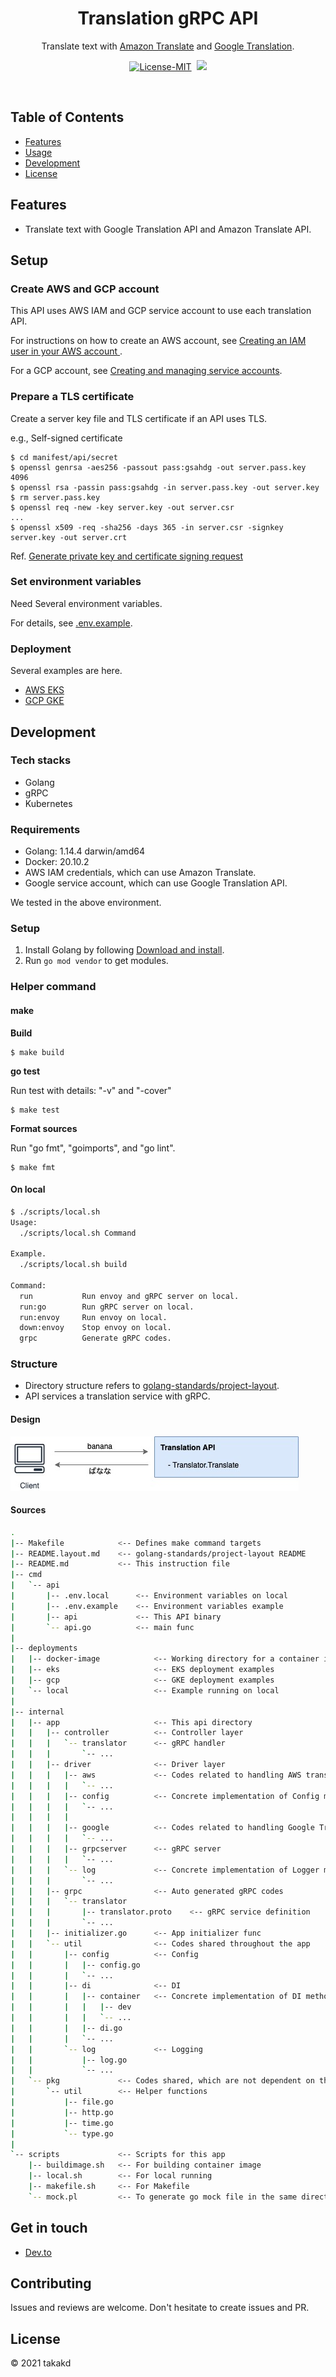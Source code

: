 <h1 align="center">Translation gRPC API</h1>

<p align="center">Translate text with <a href="https://aws.amazon.com/jp/translate/" alt="Amazon Translate">Amazon Translate</a> and <a href="https://cloud.google.com/translate/" alt="Google Translation">Google Translation</a>.</p>

<p align="center">
<a target="_blank" rel="noopener noreferrer" href="https://camo.githubusercontent.com/a568b3692dcc72af17d4abfed1b2c81d47f05dcaaefb021c9f9d3d6a856d3e6e/68747470733a2f2f696d672e736869656c64732e696f2f62616467652f4c6963656e73652d4d49542d696e666f726d6174696f6e616c3f7374796c653d666c6174"><img src="https://camo.githubusercontent.com/a568b3692dcc72af17d4abfed1b2c81d47f05dcaaefb021c9f9d3d6a856d3e6e/68747470733a2f2f696d672e736869656c64732e696f2f62616467652f4c6963656e73652d4d49542d696e666f726d6174696f6e616c3f7374796c653d666c6174" alt="License-MIT" data-canonical-src="https://img.shields.io/badge/License-MIT-informational?style=flat" style="max-width:100%;"></a>&nbsp;
    <img src="https://github.com/takakd/translation-api/workflows/Deploy/badge.svg"/>
</p>

<br>

## Table of Contents

- [Features](#features)
- [Usage](#usage)
- [Development](#development)
- [License](#license)

## Features

- Translate text with Google Translation API and Amazon Translate API.

## Setup

### Create AWS and GCP account

This API uses AWS IAM and GCP service account to use each translation API.

For instructions on how to create an AWS account, see [Creating an IAM user in your AWS account
](https://docs.aws.amazon.com/IAM/latest/UserGuide/id_users_create.html).

For a GCP account, see [Creating and managing service accounts](https://cloud.google.com/iam/docs/creating-managing-service-accounts).

### Prepare a TLS certificate

Create a server key file and TLS certificate if an API uses TLS.

e.g., Self-signed certificate

```
$ cd manifest/api/secret
$ openssl genrsa -aes256 -passout pass:gsahdg -out server.pass.key 4096
$ openssl rsa -passin pass:gsahdg -in server.pass.key -out server.key
$ rm server.pass.key
$ openssl req -new -key server.key -out server.csr
...
$ openssl x509 -req -sha256 -days 365 -in server.csr -signkey server.key -out server.crt
```

Ref. [Generate private key and certificate signing request](https://devcenter.heroku.com/articles/ssl-certificate-self)

### Set environment variables

Need Several environment variables.

For details, see [.env.example](deployments/local/.env.example).

### Deployment

Several examples are here.

* [AWS EKS](deployments/aws/README.md)
* [GCP GKE](deployments/gcp/README.md)

## Development

### Tech stacks

- Golang
- gRPC
- Kubernetes

### Requirements

- Golang: 1.14.4 darwin/amd64
- Docker: 20.10.2
- AWS IAM credentials, which can use Amazon Translate.
- Google service account, which can use Google Translation API.

We tested in the above environment.

### Setup

1. Install Golang by following [Download and install](https://golang.org/doc/install).
2. Run `go mod vendor` to get modules.

### Helper command

#### make

**Build**

```
$ make build
```

**go test**

Run test with details: "-v" and "-cover"

```
$ make test
```

**Format sources**

Run "go fmt", "goimports", and "go lint".

```
$ make fmt
```

#### On local 

```sh
$ ./scripts/local.sh
Usage:
  ./scripts/local.sh Command

Example.
  ./scripts/local.sh build

Command:
  run           Run envoy and gRPC server on local.
  run:go        Run gRPC server on local.
  run:envoy     Run envoy on local.
  down:envoy    Stop envoy on local.
  grpc          Generate gRPC codes.
```

### Structure

- Directory structure refers to [golang-standards/project-layout](https://github.com/golang-standards/project-layout).
- API services a translation service with gRPC.

#### Design

![Design](docs/design.jpg?raw=true)

#### Sources

```sh
.
|-- Makefile            <-- Defines make command targets
|-- README.layout.md    <-- golang-standards/project-layout README
|-- README.md           <-- This instruction file
|-- cmd
|   `-- api
|       |-- .env.local      <-- Environment variables on local
|       |-- .env.example    <-- Environment variables example
|       |-- api             <-- This API binary
|       `-- api.go          <-- main func
|
|-- deployments
|   |-- docker-image            <-- Working directory for a container image
|   |-- eks                     <-- EKS deployment examples
|   |-- gcp                     <-- GKE deployment examples
|   `-- local                   <-- Example running on local
|
|-- internal
|   |-- app                     <-- This api directory
|   |   |-- controller          <-- Controller layer
|   |   |   `-- translator      <-- gRPC handler
|   |   |       `-- ...
|   |   |-- driver              <-- Driver layer
|   |   |   |-- aws             <-- Codes related to handling AWS translate service
|   |   |   |   `-- ...
|   |   |   |-- config          <-- Concrete implementation of Config methods
|   |   |   |   `-- ...
|   |   |   |
|   |   |   |-- google          <-- Codes related to handling Google Translation API.
|   |   |   |   `-- ...
|   |   |   |-- grpcserver      <-- gRPC server
|   |   |   |   `-- ...
|   |   |   `-- log             <-- Concrete implementation of Logger methods
|   |   |       `-- ...
|   |   |-- grpc                <-- Auto generated gRPC codes
|   |   |   `-- translator
|   |   |       |-- translator.proto    <-- gRPC service definition
|   |   |       `-- ...
|   |   |-- initializer.go      <-- App initializer func
|   |   `-- util                <-- Codes shared throughout the app
|   |       |-- config          <-- Config
|   |       |   |-- config.go
|   |       |   `-- ...
|   |       |-- di              <-- DI
|   |       |   |-- container   <-- Concrete implementation of DI methods
|   |       |   |   |-- dev
|   |       |   |   `-- ...
|   |       |   |-- di.go
|   |       |   `-- ...
|   |       `-- log             <-- Logging
|   |           |-- log.go
|   |           `-- ...
|   `-- pkg             <-- Codes shared, which are not dependent on the app
|       `-- util        <-- Helper functions
|           |-- file.go
|           |-- http.go
|           |-- time.go
|           `-- type.go
|
`-- scripts             <-- Scripts for this app
    |-- buildimage.sh   <-- For building container image
    |-- local.sh        <-- For local running
    |-- makefile.sh     <-- For Makefile
    `-- mock.pl         <-- To generate go mock file in the same directory
```

## Get in touch

- [Dev.to](https://dev.to/takakd)

## Contributing

Issues and reviews are welcome. Don't hesitate to create issues and PR.

## License

&copy; 2021 takakd

